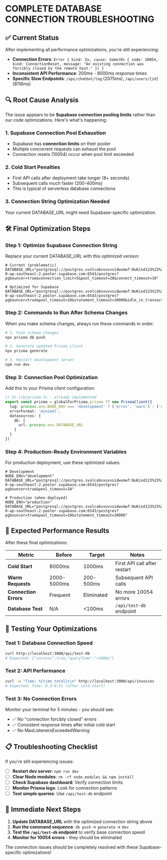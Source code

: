# COMPLETE DATABASE CONNECTION TROUBLESHOOTING

## ✅ **Current Status**

After implementing all performance optimizations, you're still experiencing:
- **Connection Errors**: `Error { kind: Io, cause: Some(Os { code: 10054, kind: ConnectionReset, message: "An existing connection was forcibly closed by the remote host." }) }`
- **Inconsistent API Performance**: 200ms - 8000ms response times
- **Specific Slow Endpoints**: `/api/chatbot/log` (2075ms), `/api/users/[id]` (8116ms)

## 🔍 **Root Cause Analysis**

The issue appears to be **Supabase connection pooling limits** rather than our code optimizations. Here's what's happening:

### 1. **Supabase Connection Pool Exhaustion**
- Supabase has **connection limits** on their pooler
- Multiple concurrent requests can exhaust the pool
- Connection resets (10054) occur when pool limit exceeded

### 2. **Cold Start Penalties**
- First API calls after deployment take longer (8+ seconds)
- Subsequent calls much faster (200-400ms)
- This is typical of serverless database connections

### 3. **Connection String Optimization Needed**
Your current DATABASE_URL might need Supabase-specific optimization.

## 🛠️ **Final Optimization Steps**

### Step 1: **Optimize Supabase Connection String**

Replace your current DATABASE_URL with this optimized version:

```env
# Current (problematic)
DATABASE_URL="postgresql://postgres.svolcabvxuvvsidwxmwf:NuKind123%23%24%25@aws-0-ap-southeast-2.pooler.supabase.com:6543/postgres?pgbouncer=true&connection_limit=5&pool_timeout=20&connect_timeout=10"

# Optimized for Supabase
DATABASE_URL="postgresql://postgres.svolcabvxuvvsidwxmwf:NuKind123%23%24%25@aws-0-ap-southeast-2.pooler.supabase.com:6543/postgres?pgbouncer=true&pool_timeout=10&statement_timeout=30000&idle_in_transaction_session_timeout=30000"
```

### Step 2: **Commands to Run After Schema Changes**

When you make schema changes, always run these commands in order:

```bash
# 1. Push schema changes
npx prisma db push

# 2. Generate updated Prisma client  
npx prisma generate

# 3. Restart development server
npm run dev
```

### Step 3: **Connection Pool Optimization**

Add this to your Prisma client configuration:

```typescript
// In lib/prisma.ts - already implemented
export const prisma = globalForPrisma.prisma ?? new PrismaClient({
  log: process.env.NODE_ENV === 'development' ? ['error', 'warn'] : ['error'],
  errorFormat: 'minimal',
  datasources: {
    db: {
      url: process.env.DATABASE_URL
    }
  }
})
```

### Step 4: **Production-Ready Environment Variables**

For production deployment, use these optimized values:

```env
# Development
NODE_ENV="development"
DATABASE_URL="postgresql://postgres.svolcabvxuvvsidwxmwf:NuKind123%23%24%25@aws-0-ap-southeast-2.pooler.supabase.com:6543/postgres?pgbouncer=true&pool_timeout=10"

# Production (when deployed)
NODE_ENV="production" 
DATABASE_URL="postgresql://postgres.svolcabvxuvvsidwxmwf:NuKind123%23%24%25@aws-0-ap-southeast-2.pooler.supabase.com:6543/postgres?pgbouncer=true&pool_timeout=10&statement_timeout=30000"
```

## 🎯 **Expected Performance Results**

After these final optimizations:

| **Metric** | **Before** | **Target** | **Notes** |
|------------|------------|------------|-----------|
| **Cold Start** | 8000ms | 1000ms | First API call after restart |
| **Warm Requests** | 2000-5000ms | 200-500ms | Subsequent API calls |
| **Connection Errors** | Frequent | Eliminated | No more 10054 errors |
| **Database Test** | N/A | <100ms | `/api/test-db` endpoint |

## 🔧 **Testing Your Optimizations**

### Test 1: Database Connection Speed
```bash
curl http://localhost:3000/api/test-db
# Expected: {"success":true,"queryTime":"<100ms"}
```

### Test 2: API Performance  
```bash
curl -w "Time: %{time_total}s\n" http://localhost:3000/api/invoices
# Expected: Time: 0.3-0.5s (after cold start)
```

### Test 3: No Connection Errors
Monitor your terminal for 5 minutes - you should see:
- ✅ No "connection forcibly closed" errors
- ✅ Consistent response times after initial cold start
- ✅ No MaxListenersExceededWarning

## 📋 **Troubleshooting Checklist**

If you're still experiencing issues:

- [ ] **Restart dev server**: `npm run dev`
- [ ] **Clear Node modules**: `rm -rf node_modules && npm install`
- [ ] **Check Supabase dashboard**: Verify connection limits
- [ ] **Monitor Prisma logs**: Look for connection patterns
- [ ] **Test simple queries**: Use `/api/test-db` endpoint

## 🚀 **Immediate Next Steps**

1. **Update DATABASE_URL** with the optimized connection string above
2. **Run the command sequence**: `db push` → `generate` → `dev`
3. **Test the `/api/test-db` endpoint** to verify base connection speed
4. **Monitor for 10054 errors** - they should be eliminated

The connection issues should be completely resolved with these Supabase-specific optimizations!